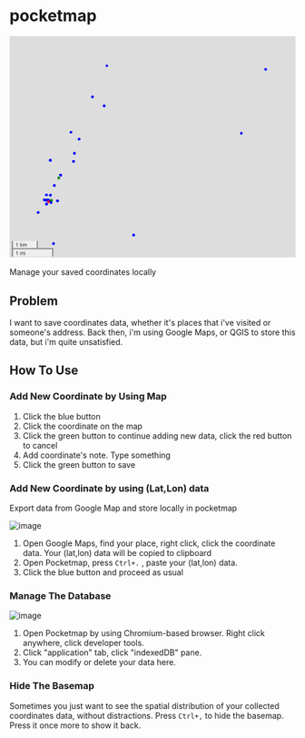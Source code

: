 # pocketmap

![](src.png)

Manage your saved coordinates locally


## Problem
I want to save coordinates data, whether it's places that i've visited or someone's address. Back then, i'm using Google Maps, or QGIS to store this data, but i'm quite unsatisfied. 

## How To Use

### Add New Coordinate by Using Map
1. Click the blue button
2. Click the coordinate on the map
3. Click the green button to continue adding new data, click the red button to cancel
4. Add coordinate's note. Type something
5. Click the green button to save

### Add New Coordinate by using (Lat,Lon) data
Export data from Google Map and store locally in pocketmap

![image](https://user-images.githubusercontent.com/70379302/186134095-547d3cce-ed7c-452f-a576-b7b488405e5f.png)
1. Open Google Maps, find your place, right click, click the coordinate data. Your (lat,lon) data will be copied to clipboard
2. Open Pocketmap, press `Ctrl+.` , paste your (lat,lon) data.
3. Click the blue button and proceed as usual

### Manage The Database
![image](https://user-images.githubusercontent.com/70379302/186135322-c70b7f31-4f44-4b11-b7d2-f732d5ad47be.png)
1. Open Pocketmap by using Chromium-based browser. Right click anywhere, click developer tools.
2. Click "application" tab, click "indexedDB" pane.
3. You can modify or delete your data here.

### Hide The Basemap
Sometimes you just want to see the spatial distribution of your collected coordinates data, without distractions. Press `Ctrl+,` to hide the basemap. Press it once more to show it back.
